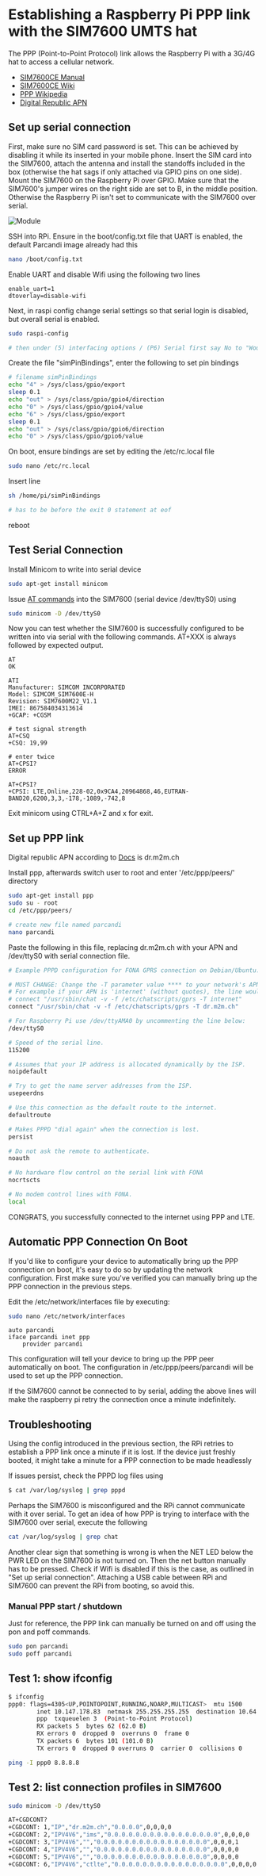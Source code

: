 # Establishing a Raspberry Pi PPP link with the SIM7600 UMTS hat

The PPP (Point-to-Point Protocol) link allows the Raspberry Pi with a 3G/4G hat to access a cellular network.

- [SIM7600CE Manual](https://www.waveshare.com/w/upload/6/6d/SIM7600E-H-4G-HAT-Manual-EN.pdf)
- [SIM7600CE Wiki](https://www.waveshare.com/wiki/SIM7600E-H_4G_HAT)
- [PPP Wikipedia](https://en.wikipedia.org/wiki/Point-to-Point_Protocol)
- [Digital Republic APN](
https://support.digitalrepublic.ch/en/support/solutions/articles/33000225322-flex-subscription-apn-configuration-android-devices)


## Set up serial connection
First, make sure no SIM card password is set. This can be achieved by disabling it while its inserted in your mobile phone. Insert the SIM card into the SIM7600, attach the antenna and install the standoffs included in the box (otherwise the hat sags if only attached via GPIO pins on one side). Mount the SIM7600 on the Raspberry Pi over GPIO. Make sure that the SIM7600's jumper wires on the right side are set to B, in the middle position. Otherwise the Raspberry Pi isn't set to communicate with the SIM7600 over serial.

![Module](https://www.waveshare.com/img/devkit/accBoard/SIM7600E-LTE-Cat-1-HAT/SIM7600E-LTE-Cat-1-HAT-19_960.jpg)

SSH into RPi. Ensure in the boot/config.txt file that UART is enabled, the default Parcandi image already had this

```sh
nano /boot/config.txt
```
Enable UART and disable Wifi using the following two lines
```
enable_uart=1
dtoverlay=disable-wifi
```

Next, in raspi config change serial settings so that serial login is disabled, but overall serial is enabled.

```sh
sudo raspi-config

# then under (5) interfacing options / (P6) Serial first say No to "Would you like a login shell to be accessible over serial" and next say yes to "Would you like the serial port hardware to be enabled"
```

Create the file "simPinBindings", enter the following to set pin bindings

```sh
# filename simPinBindings
echo "4" > /sys/class/gpio/export
sleep 0.1
echo "out" > /sys/class/gpio/gpio4/direction
echo "0" > /sys/class/gpio/gpio4/value
echo "6" > /sys/class/gpio/export
sleep 0.1
echo "out" > /sys/class/gpio/gpio6/direction
echo "0" > /sys/class/gpio/gpio6/value
```

On boot, ensure bindings are set by editing the /etc/rc.local file

```sh
sudo nano /etc/rc.local
```

Insert line

```sh
sh /home/pi/simPinBindings

# has to be before the exit 0 statement at eof
```

reboot

## Test Serial Connection

Install Minicom to write into serial device

```sh
sudo apt-get install minicom
```

Issue [AT commands](https://en.wikipedia.org/wiki/Hayes_command_set) into the SIM7600 (serial device /dev/ttyS0) using
```sh
sudo minicom -D /dev/ttyS0
```

Now you can test whether the SIM7600 is successfully configured to be written into via serial with the following commands. AT+XXX is always followed by expected output.

```SH
AT
OK

ATI
Manufacturer: SIMCOM INCORPORATED
Model: SIMCOM_SIM7600E-H
Revision: SIM7600M22_V1.1
IMEI: 867584034313614
+GCAP: +CGSM

# test signal strength
AT+CSQ
+CSQ: 19,99

# enter twice
AT+CPSI?
ERROR

AT+CPSI?
+CPSI: LTE,Online,228-02,0x9CA4,20964868,46,EUTRAN-BAND20,6200,3,3,-178,-1089,-742,8
```

Exit minicom using CTRL+A+Z and x for exit.

## Set up PPP link
Digital republic APN according to [Docs](
https://support.digitalrepublic.ch/en/support/solutions/articles/33000225322-flex-subscription-apn-configuration-android-devices) is dr.m2m.ch

Install ppp, afterwards switch user to root and enter '/etc/ppp/peers/' directory

```sh
sudo apt-get install ppp
sudo su - root
cd /etc/ppp/peers/
```

```sh
# create new file named parcandi
nano parcandi
```

Paste the following in this file, replacing dr.m2m.ch with your APN and /dev/ttyS0 with serial connection file.

```sh
# Example PPPD configuration for FONA GPRS connection on Debian/Ubuntu.

# MUST CHANGE: Change the -T parameter value **** to your network's APN value.
# For example if your APN is 'internet' (without quotes), the line would look like:
# connect "/usr/sbin/chat -v -f /etc/chatscripts/gprs -T internet"
connect "/usr/sbin/chat -v -f /etc/chatscripts/gprs -T dr.m2m.ch"

# For Raspberry Pi use /dev/ttyAMA0 by uncommenting the line below:
/dev/ttyS0

# Speed of the serial line.
115200

# Assumes that your IP address is allocated dynamically by the ISP.
noipdefault

# Try to get the name server addresses from the ISP.
usepeerdns

# Use this connection as the default route to the internet.
defaultroute

# Makes PPPD "dial again" when the connection is lost.
persist

# Do not ask the remote to authenticate.
noauth

# No hardware flow control on the serial link with FONA
nocrtscts

# No modem control lines with FONA.
local
```

CONGRATS, you successfully connected to the internet using PPP and LTE.

## Automatic PPP Connection On Boot
If you'd like to configure your device to automatically bring up the PPP connection on boot, it's easy to do so by updating the network configuration. First make sure you've verified you can manually bring up the PPP connection in the previous steps.

Edit the /etc/network/interfaces file by executing:

```sh
sudo nano /etc/network/interfaces
```

```
auto parcandi
iface parcandi inet ppp
	provider parcandi
```
This configuration will tell your device to bring up the PPP peer automatically on boot. The configuration in /etc/ppp/peers/parcandi will be used to set up the PPP connection.

If the SIM7600 cannot be connected to by serial, adding the above lines will make the raspberry pi retry the connection once a minute indefinitely.

## Troubleshooting

Using the config introduced in the previous section, the RPi retries to establish a PPP link once a minute if it is lost. If the device just freshly booted, it might take a minute for a PPP connection to be made headlessly

If issues persist, check the PPPD log files using
```sh
$ cat /var/log/syslog | grep pppd
```

Perhaps the SIM7600 is misconfigured and the RPi cannot communicate with it over serial. To get an idea of how PPP is trying to interface with the SIM7600 over serial, execute the following
```sh
cat /var/log/syslog | grep chat
```
Another clear sign that something is wrong is when the NET LED below the PWR LED on the SIM7600 is not turned on. Then the net button manually has to be pressed. Check if Wifi is disabled if this is the case, as outlined in "Set up serial connection". Attaching a USB cable between RPi and SIM7600 can prevent the RPi from booting, so avoid this.

### Manual PPP start / shutdown

Just for reference, the PPP link can manually be turned on and off using the pon and poff commands.

```sh
sudo pon parcandi
sudo poff parcandi
```

## Test 1: show ifconfig
```sh
$ ifconfig
ppp0: flags=4305<UP,POINTOPOINT,RUNNING,NOARP,MULTICAST>  mtu 1500
        inet 10.147.178.83  netmask 255.255.255.255  destination 10.64.64.64
        ppp  txqueuelen 3  (Point-to-Point Protocol)
        RX packets 5  bytes 62 (62.0 B)
        RX errors 0  dropped 0  overruns 0  frame 0
        TX packets 6  bytes 101 (101.0 B)
        TX errors 0  dropped 0 overruns 0  carrier 0  collisions 0

ping -I ppp0 8.8.8.8
```

## Test 2: list connection profiles in SIM7600
```sh
sudo minicom -D /dev/ttyS0

AT+CGDCONT?
+CGDCONT: 1,"IP","dr.m2m.ch","0.0.0.0",0,0,0,0
+CGDCONT: 2,"IPV4V6","ims","0.0.0.0.0.0.0.0.0.0.0.0.0.0.0.0",0,0,0,0
+CGDCONT: 3,"IPV4V6","","0.0.0.0.0.0.0.0.0.0.0.0.0.0.0.0",0,0,0,1
+CGDCONT: 4,"IPV4V6","","0.0.0.0.0.0.0.0.0.0.0.0.0.0.0.0",0,0,0,0
+CGDCONT: 5,"IPV4V6","","0.0.0.0.0.0.0.0.0.0.0.0.0.0.0.0",0,0,0,0
+CGDCONT: 6,"IPV4V6","ctlte","0.0.0.0.0.0.0.0.0.0.0.0.0.0.0.0",0,0,0,0
```
